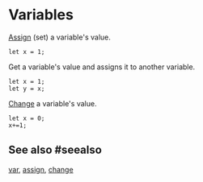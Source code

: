 # Variables

[Assign](/blocks/variables/assign) (set) a variable's value.

```block
let x = 1;
```

Get a variable's value and assigns it to another variable.

```block
let x = 1;
let y = x;
```

[Change](/blocks/variables/change) a variable's value.

```block
let x = 0;
x+=1;
```

## See also #seealso

[var](/blocks/variables/var), [assign](/blocks/variables/assign), [change](/blocks/variables/change)

